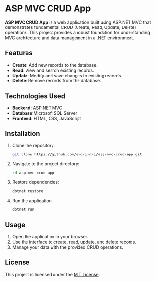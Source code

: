 # ASP MVC CRUD App

**ASP MVC CRUD App** is a web application built using ASP.NET MVC that demonstrates fundamental CRUD (Create, Read, Update, Delete) operations. This project provides a robust foundation for understanding MVC architecture and data management in a .NET environment.

## Features

- **Create**: Add new records to the database.
- **Read**: View and search existing records.
- **Update**: Modify and save changes to existing records.
- **Delete**: Remove records from the database.

## Technologies Used

- **Backend**: ASP.NET MVC
- **Database**:Microsoft SQL Server
- **Frontend**: HTML, CSS, JavaScript

## Installation

1. Clone the repository:
   ```bash
   git clone https://github.com/e-d-i-n-i/asp-mvc-crud-app.git
   ```
2. Navigate to the project directory:
   ```bash
   cd asp-mvc-crud-app
   ```
3. Restore dependencies:
   ```bash
   dotnet restore
   ```
4. Run the application:
   ```bash
   dotnet run
   ```

## Usage

1. Open the application in your browser.
2. Use the interface to create, read, update, and delete records.
3. Manage your data with the provided CRUD operations.

## License

This project is licensed under the [MIT License](LICENSE).
